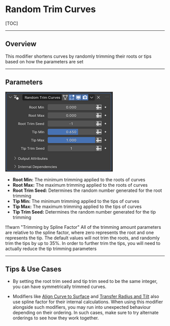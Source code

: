 # Random Trim Curves

[TOC]

---

## Overview
This modifier shortens curves by randomly trimming their roots or tips based on how the parameters are set


---

## Parameters
![Parameters](params/random_trim_curves.PNG)

* **Root Min:** The minimum trimming applied to the roots of curves
* **Root Max:** The maximum trimming applied to the roots of curves
* **Root Trim Seed:** Determines the random number generated for the root trimming
* **Tip Min:** The minimum trimming applied to the tips of curves
* **Tip Max:** The maximum trimming applied to the tips of curves
* **Tip Trim Seed:** Determines the random number generated for the tip trimming

!!!warn "Trimming by Spline Factor"
    All of the trimming amount parameters are relative to the spline factor, where zero represents the root and one represents the tip. The default values will not trim the roots, and randomly trim the tips by up to 35%. In order to further trim the tips, you will need to actually reduce the tip trimming parameters

---

## Tips & Use Cases

* By setting the root trim seed and tip trim seed to be the same integer, you can have symmetrically trimmed curves.

* Modifiers like [Align Curve to Surface](align_curve_to_surface.md) and [Transfer Radius and Tilt](transfer_radius_and_tilt.md) also use spline factor for their internal calculations. When using this modifier alongside such modifiers, you may run into unexpected behaviour depending on their ordering. In such cases, make sure to try alternate orderings to see how they work together.